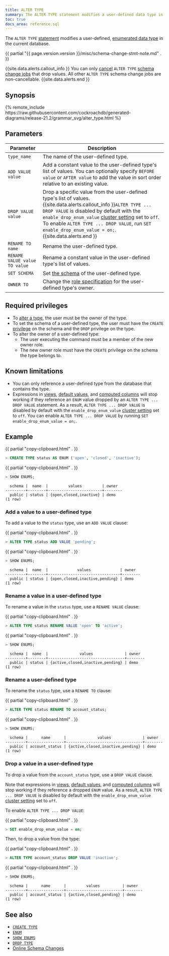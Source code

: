 ```yaml
---
title: ALTER TYPE
summary: The ALTER TYPE statement modifies a user-defined data type in a database.
toc: true
docs_area: reference.sql 
---
```


The `ALTER TYPE` [statement](sql-statements.html) modifies a user-defined, [enumerated data type](enum.html) in the current database.

{{ partial "{{ page.version.version }}/misc/schema-change-stmt-note.md" . }}

{{site.data.alerts.callout_info }}
You can only [cancel](cancel-job.html) `ALTER TYPE` [schema change jobs](online-schema-changes.html) that drop values. All other `ALTER TYPE` schema change jobs are non-cancellable.
{{site.data.alerts.end }}

## Synopsis

<div>
{% remote_include https://raw.githubusercontent.com/cockroachdb/generated-diagrams/release-21.2/grammar_svg/alter_type.html %}
</div>

## Parameters

Parameter | Description
----------|------------
`type_name` | The name of the user-defined type.
`ADD VALUE value` | Add a constant value to the user-defined type's list of values. You can optionally specify `BEFORE value` or `AFTER value` to add the value in sort order relative to an existing value.
`DROP VALUE value` |  Drop a specific value from the user-defined type's list of values.<br>{{site.data.alerts.callout_info }}`ALTER TYPE ... DROP VALUE` is disabled by default with the `enable_drop_enum_value` [cluster setting](cluster-settings.html) set to `off`. To enable `ALTER TYPE ... DROP VALUE`, run `SET enable_drop_enum_value = on;`.{{site.data.alerts.end }}
`RENAME TO name` | Rename the user-defined type.
`RENAME VALUE value TO value` |  Rename a constant value in the user-defined type's list of values.
`SET SCHEMA`  | Set [the schema](sql-name-resolution.html) of the user-defined type.
`OWNER TO`  | Change the [role specification](grant.html) for the user-defined type's owner.

## Required privileges

- To [alter a type](alter-type.html), the user must be the owner of the type.
- To set the schema of a user-defined type, the user must have the `CREATE` [privilege](authorization.html#assign-privileges) on the schema and the `DROP` privilege
on the type.
- To alter the owner of a user-defined type:
    - The user executing the command must be a member of the new owner role.
    - The new owner role must have the `CREATE` privilege on the schema the type belongs to.

## Known limitations

- You can only reference a user-defined type from the database that contains the type.
- Expressions in [views](views.html), [default values](default-value.html), and [computed columns](computed-columns.html) will stop working if they reference an `ENUM` value dropped by an `ALTER TYPE ... DROP VALUE` statement. As a result, `ALTER TYPE ... DROP VALUE` is disabled by default with the `enable_drop_enum_value` [cluster setting](cluster-settings.html) set to `off`. You can enable `ALTER TYPE ... DROP VALUE` by running `SET enable_drop_enum_value = on;`.

## Example

{{ partial "copy-clipboard.html" . }}
~~~ sql
> CREATE TYPE status AS ENUM ('open', 'closed', 'inactive');
~~~

{{ partial "copy-clipboard.html" . }}
~~~ sql
> SHOW ENUMS;
~~~

~~~
  schema |  name  |         values         | owner
---------+--------+------------------------+--------
  public | status | {open,closed,inactive} | demo
(1 row)
~~~

### Add a value to a user-defined type

To add a value to the `status` type, use an `ADD VALUE` clause:

{{ partial "copy-clipboard.html" . }}
~~~ sql
> ALTER TYPE status ADD VALUE 'pending';
~~~

{{ partial "copy-clipboard.html" . }}
~~~ sql
> SHOW ENUMS;
~~~

~~~
  schema |  name  |             values             | owner
---------+--------+--------------------------------+--------
  public | status | {open,closed,inactive,pending} | demo
(1 row)
~~~

### Rename a value in a user-defined type

To rename a value in the `status` type, use a `RENAME VALUE` clause:

{{ partial "copy-clipboard.html" . }}
~~~ sql
> ALTER TYPE status RENAME VALUE 'open' TO 'active';
~~~

{{ partial "copy-clipboard.html" . }}
~~~ sql
> SHOW ENUMS;
~~~

~~~
  schema |  name  |              values              | owner
---------+--------+----------------------------------+--------
  public | status | {active,closed,inactive,pending} | demo
(1 row)
~~~

### Rename a user-defined type

To rename the `status` type, use a `RENAME TO` clause:

{{ partial "copy-clipboard.html" . }}
~~~ sql
> ALTER TYPE status RENAME TO account_status;
~~~

{{ partial "copy-clipboard.html" . }}
~~~ sql
> SHOW ENUMS;
~~~

~~~
  schema |      name      |              values              | owner
---------+----------------+----------------------------------+--------
  public | account_status | {active,closed,inactive,pending} | demo
(1 row)
~~~

### Drop a value in a user-defined type

To drop a value from the `account_status` type, use a `DROP VALUE` clause.

Note that expressions in [views](views.html), [default values](default-value.html), and [computed columns](computed-columns.html) will stop working if they reference a dropped `ENUM` value. As a result, `ALTER TYPE ... DROP VALUE` is disabled by default with the `enable_drop_enum_value` [cluster setting](cluster-settings.html) set to `off`.

To enable `ALTER TYPE ... DROP VALUE`:

{{ partial "copy-clipboard.html" . }}
~~~ sql
> SET enable_drop_enum_value = on;
~~~

Then, to drop a value from the type:

{{ partial "copy-clipboard.html" . }}
~~~ sql
> ALTER TYPE account_status DROP VALUE 'inactive';
~~~

{{ partial "copy-clipboard.html" . }}
~~~ sql
> SHOW ENUMS;
~~~

~~~
  schema |      name      |         values          | owner
---------+----------------+-------------------------+--------
  public | account_status | {active,closed,pending} | demo
(1 row)
~~~

## See also

- [`CREATE TYPE`](create-type.html)
- [`ENUM`](enum.html)
- [`SHOW ENUMS`](show-enums.html)
- [`DROP TYPE`](drop-type.html)
- [Online Schema Changes](online-schema-changes.html)
